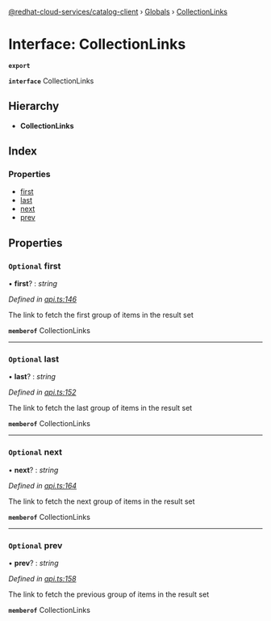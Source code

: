 [@redhat-cloud-services/catalog-client](../README.md) › [Globals](../globals.md) › [CollectionLinks](collectionlinks.md)

# Interface: CollectionLinks

**`export`** 

**`interface`** CollectionLinks

## Hierarchy

* **CollectionLinks**

## Index

### Properties

* [first](collectionlinks.md#optional-first)
* [last](collectionlinks.md#optional-last)
* [next](collectionlinks.md#optional-next)
* [prev](collectionlinks.md#optional-prev)

## Properties

### `Optional` first

• **first**? : *string*

*Defined in [api.ts:146](https://github.com/RedHatInsights/javascript-clients/blob/master/packages/catalog/api.ts#L146)*

The link to fetch the first group of items in the result set

**`memberof`** CollectionLinks

___

### `Optional` last

• **last**? : *string*

*Defined in [api.ts:152](https://github.com/RedHatInsights/javascript-clients/blob/master/packages/catalog/api.ts#L152)*

The link to fetch the last group of items in the result set

**`memberof`** CollectionLinks

___

### `Optional` next

• **next**? : *string*

*Defined in [api.ts:164](https://github.com/RedHatInsights/javascript-clients/blob/master/packages/catalog/api.ts#L164)*

The link to fetch the next group of items in the result set

**`memberof`** CollectionLinks

___

### `Optional` prev

• **prev**? : *string*

*Defined in [api.ts:158](https://github.com/RedHatInsights/javascript-clients/blob/master/packages/catalog/api.ts#L158)*

The link to fetch the previous group of items in the result set

**`memberof`** CollectionLinks
